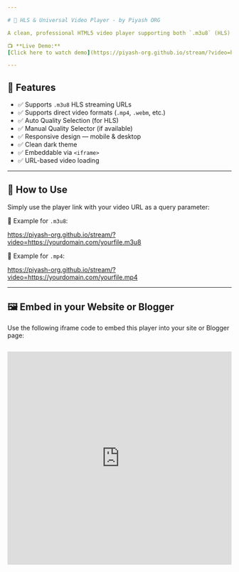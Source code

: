 ```yaml
---

# 🔴 HLS & Universal Video Player - by Piyash ORG

A clean, professional HTML5 video player supporting both `.m3u8` (HLS) and direct video formats like `.mp4`. Fully responsive, quality selector enabled (for HLS), and embeddable in any site — including Blogger.

📺 **Live Demo:**  
[Click here to watch demo](https://piyash-org.github.io/stream/?video=https://stream.mux.com/02e6rVmN1V8C2qfeF8hHcfeNRevS4mQkOrWyAPi63OoI.m3u8)

---
```


## 🚀 Features

- ✅ Supports `.m3u8` HLS streaming URLs
- ✅ Supports direct video formats (`.mp4`, `.webm`, etc.)
- ✅ Auto Quality Selection (for HLS)
- ✅ Manual Quality Selector (if available)
- ✅ Responsive design — mobile & desktop
- ✅ Clean dark theme
- ✅ Embeddable via `<iframe>`
- ✅ URL-based video loading

---

## 🔗 How to Use

Simply use the player link with your video URL as a query parameter:

📌 Example for `.m3u8`:

https://piyash-org.github.io/stream/?video=https://yourdomain.com/yourfile.m3u8

📌 Example for `.mp4`:

https://piyash-org.github.io/stream/?video=https://yourdomain.com/yourfile.mp4

---

## 🖼️ Embed in your Website or Blogger

Use the following iframe code to embed this player into your site or Blogger page:

<pre><code>
<iframe
  src="https://piyash-org.github.io/stream/?video=https://yourdomain.com/yourfile.m3u8"
  width="100%"
  height="480"
  frameborder="0"
  allowfullscreen>
</iframe>
</code></pre>

